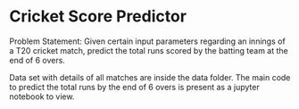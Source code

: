 # Cricket Score Predictor

Problem Statement:
  Given certain input parameters regarding an innings of a T20 cricket match, predict the total runs scored by the batting team at the end of 6 overs.

Data set with details of all matches are inside the data folder. The main code to predict the total runs by the end of 6 overs is present as a jupyter notebook to view.
